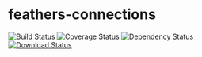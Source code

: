 # feathers-connections

[![Build Status](https://travis-ci.org/lukeburpee/feathers-connections.png?branch=master)](https://travis-ci.org/lukeburpee/feathers-connections)
[![Coverage Status](https://coveralls.io/repos/github/lukeburpee/feathers-connections/badge.svg?branch=master)](https://coveralls.io/github/lukeburpee/feathers-connections?branch=master)
[![Dependency Status](https://img.shields.io/david/lukeburpee/feathers-connections.svg?style=flat-square)](https://david-dm.org/lukeburpee/feathers-connections)
[![Download Status](https://img.shields.io/npm/dm/feathers-connections.svg?style=flat-square)](https://www.npmjs.com/package/feathers-connections)

